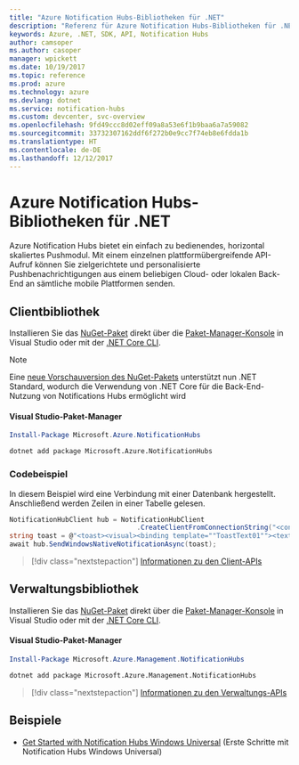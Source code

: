 ```yaml
---
title: "Azure Notification Hubs-Bibliotheken für .NET"
description: "Referenz für Azure Notification Hubs-Bibliotheken für .NET"
keywords: Azure, .NET, SDK, API, Notification Hubs
author: camsoper
ms.author: casoper
manager: wpickett
ms.date: 10/19/2017
ms.topic: reference
ms.prod: azure
ms.technology: azure
ms.devlang: dotnet
ms.service: notification-hubs
ms.custom: devcenter, svc-overview
ms.openlocfilehash: 9fd49ccc8d02eff09a8a53e6f1b9baa6a7a59082
ms.sourcegitcommit: 33732307162ddf6f272b0e9cc7f74eb8e6fdda1b
ms.translationtype: HT
ms.contentlocale: de-DE
ms.lasthandoff: 12/12/2017
---
```

# <a name="azure-notification-hubs-libraries-for-net"></a>Azure Notification Hubs-Bibliotheken für .NET

Azure Notification Hubs bietet ein einfach zu bedienendes, horizontal skaliertes Pushmodul. Mit einem einzelnen plattformübergreifende API-Aufruf können Sie zielgerichtete und personalisierte Pushbenachrichtigungen aus einem beliebigen Cloud- oder lokalen Back-End an sämtliche mobile Plattformen senden.

## <a name="client-library"></a>Clientbibliothek

Installieren Sie das [NuGet-Paket](https://www.nuget.org/packages/Microsoft.Azure.NotificationHubs) direkt über die [Paket-Manager-Konsole][PackageManager] in Visual Studio oder mit der [.NET Core CLI][DotNetCLI].

> [!NOTE]
> Eine [neue Vorschauversion des NuGet-Pakets](https://www.nuget.org/packages/Microsoft.Azure.NotificationHubs/2.0.0-preview1) unterstützt nun .NET Standard, wodurch die Verwendung von .NET Core für die Back-End-Nutzung von Notifications Hubs ermöglicht wird

#### <a name="visual-studio-package-manager"></a>Visual Studio-Paket-Manager

```powershell
Install-Package Microsoft.Azure.NotificationHubs
```

```bash
dotnet add package Microsoft.Azure.NotificationHubs
```

### <a name="code-example"></a>Codebeispiel

In diesem Beispiel wird eine Verbindung mit einer Datenbank hergestellt. Anschließend werden Zeilen in einer Tabelle gelesen.

```csharp
NotificationHubClient hub = NotificationHubClient
                                .CreateClientFromConnectionString("<connection string with full access>", "<hub name>");
string toast = @"<toast><visual><binding template=""ToastText01""><text id=""1"">Hello from a .NET App!</text></binding></visual></toast>";
await hub.SendWindowsNativeNotificationAsync(toast);
```

> [!div class="nextstepaction"]
> [Informationen zu den Client-APIs](/dotnet/api/overview/azure/notificationhubs/client)


## <a name="management-library"></a>Verwaltungsbibliothek

Installieren Sie das [NuGet-Paket](https://www.nuget.org/packages/Microsoft.Azure.Management.NotificationHubs) direkt über die [Paket-Manager-Konsole][PackageManager] in Visual Studio oder mit der [.NET Core CLI][DotNetCLI].

#### <a name="visual-studio-package-manager"></a>Visual Studio-Paket-Manager

```powershell
Install-Package Microsoft.Azure.Management.NotificationHubs
```

```bash
dotnet add package Microsoft.Azure.Management.NotificationHubs
```

> [!div class="nextstepaction"]
> [Informationen zu den Verwaltungs-APIs](/dotnet/api/overview/azure/notificationhubs/management)

## <a name="samples"></a>Beispiele

- [Get Started with Notification Hubs Windows Universal](https://github.com/Azure/azure-notificationhubs-samples/tree/master/dotnet/GetStartedWindowsUniversal) (Erste Schritte mit Notification Hubs Windows Universal)

[PackageManager]: https://docs.microsoft.com/nuget/tools/package-manager-console
[DotNetCLI]: https://docs.microsoft.com/dotnet/core/tools/dotnet-add-package
